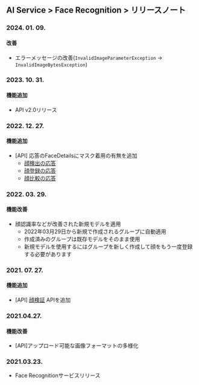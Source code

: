 ## AI Service > Face Recognition > リリースノート

### 2024. 01. 09.

#### 改善

* エラーメッセージの改善(`InvalidImageParameterException` -> `InvalidImageBytesException`)

### 2023. 10. 31.

#### 機能追加

* API v2.0リリース

### 2022. 12. 27.

#### 機能追加

* [API] 応答のFaceDetailsにマスク着用の有無を追加
    * [顔検出の応答](./api-guide-v1.0/#detect-face-response)
    * [顔登録の応答](./api-guide-v1.0/#add-face-response)
    * [顔比較の応答](./api-guide-v1.0/#compare-face-response)

### 2022. 03. 29.

#### 機能改善

* 顔認識率などが改善された新規モデルを適用
    * 2022年03月29日から新規で作成されるグループに自動適用
    * 作成済みのグループは既存モデルをそのまま使用
    * 新規モデルを使用するにはグループを新しく作成して顔をもう一度登録する必要があります

### 2021. 07. 27.

#### 機能追加

* [API] [顔検証](./api-guide-v1.0/#verify) APIを追加

### 2021.04.27.

#### 機能改善

* [API]アップロード可能な画像フォーマットの多様化

### 2021.03.23.

* Face Recognitionサービスリリース

